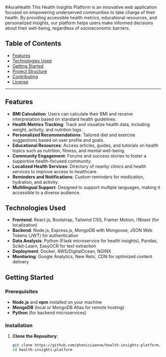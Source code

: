 #AuraHealth
This Health Insights Platform is an innovative web application focused on empowering underserved communities to take charge of their health. By providing accessible health metrics, educational resources, and personalized insights, our platform helps users make informed decisions about their well-being, regardless of socioeconomic barriers.

## Table of Contents
- [Features](#features)
- [Technologies Used](#technologies-used)
- [Getting Started](#getting-started)
- [Project Structure](#project-structure)
- [Contributing](#contributing)
- [License](#license)

---

## Features
- **BMI Calculation**: Users can calculate their BMI and receive interpretation based on standard health guidelines.
- **Health Metrics Tracking**: Track and visualize health data, including weight, activity, and nutrition logs.
- **Personalized Recommendations**: Tailored diet and exercise suggestions based on user profile and goals.
- **Educational Resources**: Access articles, guides, and tutorials on health topics such as nutrition, fitness, and mental well-being.
- **Community Engagement**: Forums and success stories to foster a supportive health-focused community.
- **Localized Health Services**: Directory of nearby clinics and health services to improve access to healthcare.
- **Reminders and Notifications**: Custom reminders for medication, hydration, and activity.
- **Multilingual Support**: Designed to support multiple languages, making it accessible to a diverse audience.

## Technologies Used
- **Frontend**: React.js, Bootstrap, Tailwind CSS, Framer Motion, i18next (for localization)
- **Backend**: Node.js, Express.js, MongoDB with Mongoose, JSON Web Tokens (JWT) for authentication
- **Data Analysis**: Python (Flask microservice for health insights), Pandas, Scikit-Learn, EasyOCR for text extraction
- **Deployment**: Docker, AWS/DigitalOcean, NGINX
- **Monitoring**: Google Analytics, New Relic, CDN for optimized content delivery

## Getting Started

### Prerequisites
- **Node.js** and **npm** installed on your machine
- **MongoDB** (local or MongoDB Atlas for remote hosting)
- **Python** (for backend microservices)

### Installation

1. **Clone the Repository**:
   ```bash
   git clone https://github.com/phoniciaanne/health-insights-platform.git
   cd health-insights-platform
